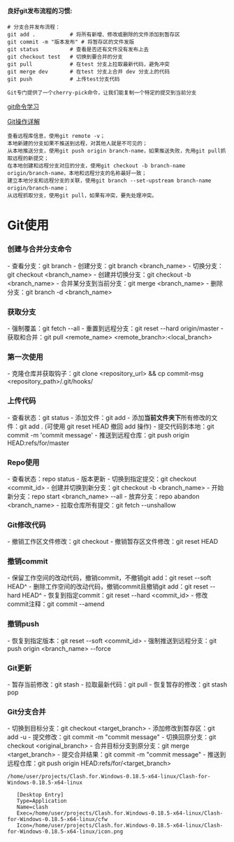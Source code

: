 #### 良好git发布流程的习惯:

```
# 分支合并发布流程：
git add .			# 将所有新增、修改或删除的文件添加到暂存区
git commit -m "版本发布" # 将暂存区的文件发版
git status 			# 查看是否还有文件没有发布上去
git checkout test	# 切换到要合并的分支
git pull			# 在test 分支上拉取最新代码，避免冲突
git merge dev   	# 在test 分支上合并 dev 分支上的代码
git push			# 上传test分支代码

```

```
Git专门提供了一个cherry-pick命令，让我们能复制一个特定的提交到当前分支
```

[git命令学习](https://www.liaoxuefeng.com/wiki/896043488029600/900375748016320)

[Git操作详解](https://zhuanlan.zhihu.com/p/263050507)

```
查看远程库信息，使用git remote -v；
本地新建的分支如果不推送到远程，对其他人就是不可见的；
从本地推送分支，使用git push origin branch-name，如果推送失败，先用git pull抓取远程的新提交；
在本地创建和远程分支对应的分支，使用git checkout -b branch-name origin/branch-name，本地和远程分支的名称最好一致；
建立本地分支和远程分支的关联，使用git branch --set-upstream branch-name origin/branch-name；
从远程抓取分支，使用git pull，如果有冲突，要先处理冲突。
```



# Git使用

### 创建与合并分支命令

\- 查看分支：git branch
\- 创建分支：git branch <branch_name>
\- 切换分支：git checkout <branch_name>
\- 创建并切换分支：git checkout -b <branch_name>
\- 合并某分支到当前分支：git merge <branch_name>
\- 删除分支：git branch -d <branch_name>

### 获取分支

\- 强制覆盖：git fetch --all
\- 重置到远程分支：git reset --hard origin/master
\- 获取和合并：git pull <remote_name> <remote_branch>:<local_branch>

### 第一次使用

\- 克隆仓库并获取钩子：git clone <repository_url> && cp commit-msg <repository_path>/.git/hooks/

### 上传代码

\- 查看状态：git status
\- 添加文件：git add <filename>
\- 添加**当前文件夹下**所有修改的文件：git add . (可使用 git reset HEAD 撤回 add 操作)
\- 提交代码到本地：git commit -m 'commit message'
\- 推送到远程仓库：git push origin HEAD:refs/for/master

### Repo使用

\- 查看状态：repo status
\- 版本更新
\- 切换到指定提交：git checkout <commit_id>
\- 创建并切换到新分支：git checkout -b <branch_name>
\- 开始新分支：repo start <branch_name> --all
\- 放弃分支：repo abandon <branch_name>
\- 拉取仓库所有提交：git fetch --unshallow

### Git修改代码

\- 撤销工作区文件修改：git checkout <filename>
\- 撤销暂存区文件修改：git reset HEAD <filename>

### 撤销commit

\- 保留工作空间的改动代码，撤销commit，不撤销git add：git reset --soft HEAD^
\- 删除工作空间的改动代码，撤销commit且撤销git add：git reset --hard HEAD^
\- 恢复到指定commit：git reset --hard <commit_id>
\- 修改commit注释：git commit --amend

### 撤销push

\- 恢复到指定版本：git reset --soft <commit_id>
\- 强制推送到远程分支：git push origin <branch_name> --force

### Git更新

\- 暂存当前修改：git stash
\- 拉取最新代码：git pull
\- 恢复暂存的修改：git stash pop

### Git分支合并

\- 切换到目标分支：git checkout <target_branch>
\- 添加修改到暂存区：git add -u
\- 提交修改：git commit -m "commit message"
\- 切换回原分支：git checkout <original_branch>
\- 合并目标分支到原分支：git merge <target_branch>
\- 提交合并结果：git commit -m "commit message"
\- 推送到远程仓库：git push origin HEAD:refs/for/<target_branch>

```
/home/user/projects/Clash.for.Windows-0.18.5-x64-linux/Clash-for-Windows-0.18.5-x64-linux
```

```
   [Desktop Entry]
   Type=Application
   Name=clash
   Exec=/home/user/projects/Clash.for.Windows-0.18.5-x64-linux/Clash-for-Windows-0.18.5-x64-linux/cfw
   Icon=/home/user/projects/Clash.for.Windows-0.18.5-x64-linux/Clash-for-Windows-0.18.5-x64-linux/icon.png
```

